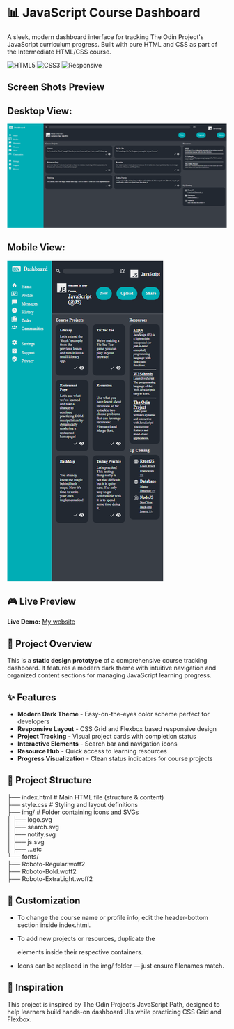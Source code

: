# 📊 JavaScript Course Dashboard

A sleek, modern dashboard interface for tracking The Odin Project's JavaScript curriculum progress. Built with pure HTML and CSS as part of the Intermediate HTML/CSS course.

![HTML5](https://img.shields.io/badge/HTML5-E34F26?style=for-the-badge&logo=html5&logoColor=white)
![CSS3](https://img.shields.io/badge/CSS3-1572B6?style=for-the-badge&logo=css3&logoColor=white)
![Responsive](https://img.shields.io/badge/Responsive-Design-green?style=for-the-badge)

## Screen Shots Preview
## Desktop View:
![Desktop Preview](./img/desktop_design.png)
## Mobile View:
![Mobile Preview](./img/mobile_design.png)

## 🎮 Live Preview

**Live Demo:** [My website]([https://your-username.github.io/odin-js-dashboard](https://ah0m0ed.github.io/js_course_tracker/))

## 🎯 Project Overview

This is a **static design prototype** of a comprehensive course tracking dashboard. It features a modern dark theme with intuitive navigation and organized content sections for managing JavaScript learning progress.

## ✨ Features

- **Modern Dark Theme** - Easy-on-the-eyes color scheme perfect for developers
- **Responsive Layout** - CSS Grid and Flexbox based responsive design
- **Project Tracking** - Visual project cards with completion status
- **Interactive Elements** - Search bar and navigation icons
- **Resource Hub** - Quick access to learning resources
- **Progress Visualization** - Clean status indicators for course projects

## 🧱 Project Structure

├── index.html # Main HTML file (structure & content)\
├── style.css # Styling and layout definitions\
├── img/ # Folder containing icons and SVGs\
│ ├── logo.svg\
│ ├── search.svg\
│ ├── notify.svg\
│ ├── js.svg\
│ ├── ...etc\
└── fonts/\
├── Roboto-Regular.woff2\
├── Roboto-Bold.woff2\
├── Roboto-ExtraLight.woff2

## 🧩 Customization

- To change the course name or profile info, edit the header-bottom section inside index.html.

- To add new projects or resources, duplicate the <div class="card"> elements inside their respective containers.

- Icons can be replaced in the img/ folder — just ensure filenames match.

## 🧠 Inspiration

This project is inspired by The Odin Project’s JavaScript Path, designed to help learners build hands-on dashboard UIs while practicing CSS Grid and Flexbox.
